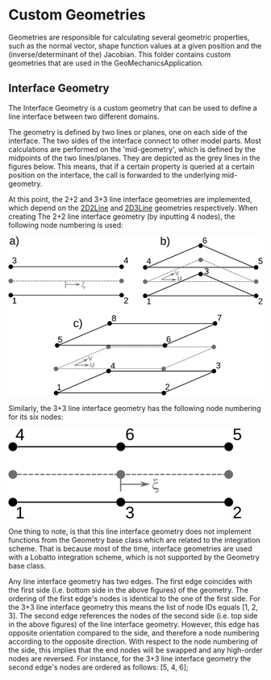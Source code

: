 # Custom Geometries
Geometries are responsible for calculating several geometric properties, such as the normal vector, shape function values at a given position and the (inverse/determinant of the) Jacobian. This folder contains custom geometries that are used in the GeoMechanicsApplication.

## Interface Geometry
The Interface Geometry is a custom geometry that can be used to define a line interface between two different domains. 

The geometry is defined by two lines or planes, one on each side of the interface. The two sides of the interface connect to other model parts. Most calculations are performed on the 'mid-geometry', which is defined by the midpoints of the two lines/planes. They are depicted as the grey lines in the figures below. This means, that if a certain property is queried at a certain position on the interface, the call is forwarded to the underlying mid-geometry.

At this point, the 2+2 and 3+3 line interface geometries are implemented, which depend on the [2D2Line](../../../kratos/geometries/line_2d_2.h) and [2D3Line](../../../kratos/geometries/line_2d_3.h) geometries respectively.
When creating The 2+2 line interface geometry (by inputting 4 nodes), the following node numbering is used:

![LinearInterfaceGeometries](LinearInterfaceGeometries.svg)

Similarly, the 3+3 line interface geometry has the following node numbering for its six nodes:

![3Plus3NodedGeometry](3Plus3NodedLineGeometry.svg)

One thing to note, is that this line interface geometry does not implement functions from the Geometry base class which are related to the integration scheme. That is because most of the time, interface geometries are used with a Lobatto integration scheme, which is not supported by the Geometry base class.

Any line interface geometry has two edges. The first edge coincides with the first side (i.e. bottom side in the above figures) of the geometry. The ordering of the first edge's nodes is identical to the one of the first side. For the 3+3 line interface geometry this means the list of node IDs equals [1, 2, 3]. The second edge references the nodes of the second side (i.e. top side in the above figures) of the line interface geometry. However, this edge has opposite orientation compared to the side, and therefore a node numbering according to the opposite direction. With respect to the node numbering of the side, this implies that the end nodes will be swapped and any high-order nodes are reversed. For instance, for the 3+3 line interface geometry the second edge's nodes are ordered as follows: [5, 4, 6];